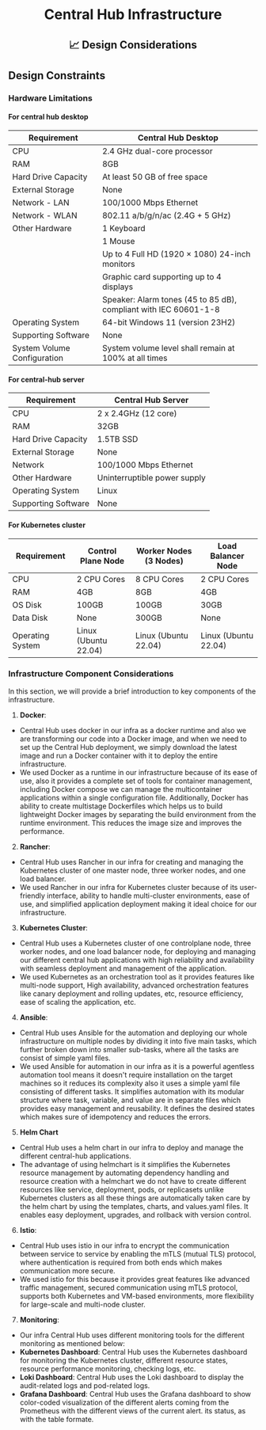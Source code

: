 <div align="center">
<h1>Central Hub Infrastructure</h1>
<h2> 📈 Design Considerations </h2>
</div>

## Design Constraints

### Hardware Limitations

#### **For central hub desktop**

| Requirement  | Central Hub Desktop |
| ------------- | ------------- |
| CPU  | 2.4 GHz dual-core processor  |
| RAM  | 8GB  |
| Hard Drive Capacity  | At least 50 GB of free space |
| External Storage  | None  |
| Network - LAN | 100/1000 Mbps Ethernet  |
| Network - WLAN | 802.11 a/b/g/n/ac (2.4G + 5 GHz)  |
| Other Hardware  | 1 Keyboard  |
|| 1 Mouse  |
|| Up to 4 Full HD (1920 × 1080) 24-inch monitors |
|| Graphic card supporting up to 4 displays |
|| Speaker: Alarm tones (45 to 85 dB), compliant with IEC 60601-1-8 |
| Operating System  | 64-bit Windows 11 (version 23H2)  |
| Supporting Software  | None  |
| System Volume Configuration	| System volume level shall remain at 100% at all times |

#### **For central-hub server**

| Requirement  | Central Hub Server |
| ------------- | ------------- |
| CPU  | 2 x 2.4GHz (12 core)  |
| RAM  | 32GB  |
| Hard Drive Capacity  | 1.5TB SSD  |
| External Storage  | None  |
| Network  | 100/1000 Mbps Ethernet  |
| Other Hardware  | Uninterruptible power supply  |
| Operating System  | Linux  |
| Supporting Software  | None  |

#### **For Kubernetes cluster**

| Requirement  | Control Plane Node | Worker Nodes (3 Nodes) | Load Balancer Node |
| ------------- | ------------- | ------------- | ------------- |
| CPU  | 2 CPU Cores  | 8 CPU Cores  | 2 CPU Cores  |
| RAM  | 4GB  | 8GB  | 4GB  |
| OS Disk  | 100GB  | 100GB  | 30GB  |
| Data Disk  | None  | 300GB | None |
| Operating System  | Linux (Ubuntu 22.04) | Linux (Ubuntu 22.04)| Linux (Ubuntu 22.04)|

### Infrastructure Component Considerations

In this section, we will provide a brief introduction to key components of the infrastructure.

1. **Docker**:
- Central Hub uses docker in our infra as a docker runtime and also we are transforming our code into a Docker image, and when we need to set up the Central Hub deployment, we simply download the latest image and 
  run a Docker container with it to deploy the entire infrastructure.
- We used Docker as a runtime in our infrastructure because of its ease of use, also it provides a complete set of tools for container management, including Docker compose we can manage the multicontainer 
  applications within a single configuration file. Additionally, Docker has ability to create multistage Dockerfiles which helps us to build lightweight Docker images by separating the build environment from 
  the runtime environment. This reduces the image size and improves the performance.


2. **Rancher**:
- Central Hub uses Rancher in our infra for creating and managing the Kubernetes cluster of one master node, three worker nodes, and one load balancer.
- We used Rancher in our infra for Kubernetes cluster because of its user-friendly interface, ability to handle multi-cluster environments, ease of use, and simplified application deployment making it ideal 
  choice for our infrastructure.


3. **Kubernetes Cluster**:
- Central Hub uses a Kubernetes cluster of one controlplane node, three worker nodes, and one load balancer node, for deploying and managing our different central hub applications with high reliability and 
  availability    with seamless deployment and management of the application.
- We used Kubernetes as an orchestration tool as it provides features like multi-node support, High availability, advanced orchestration features like canary deployment and rolling updates, etc, resource 
  efficiency, ease of scaling the application, etc.


4. **Ansible**:
- Central Hub uses Ansible for the automation and deploying our whole infrastructure on multiple nodes by dividing it into five main tasks, which further broken down into smaller sub-tasks, where all the tasks 
  are consist of simple yaml files.
- We used Ansible for automation in our infra as it is a powerful agentless automation tool means it doesn't require installation on the target machines so it reduces its complexity also it uses a simple 
  yaml file consisting of different tasks. It simplifies automation with its modular structure where task, variable, and value are in separate files which provides easy management and reusability. It defines 
  the desired states which makes sure of idempotency and reduces the errors.


5. **Helm Chart**
- Central Hub uses a helm chart in our infra to deploy and manage the different central-hub applications.
- The advantage of using helmchart is it simplifies the Kubernetes resource management by automating dependency handling and resource creation with a helmchart we do not have to create different resources like 
  service, deployment, pods, or replicasets unlike Kubernetes clusters as all these things are automatically taken care by the helm chart by using the templates, charts, and values.yaml files. It enables easy 
  deployment, upgrades, and rollback with version control.


6. **Istio**:
- Central Hub uses istio in our infra to encrypt the communication between service to service by enabling the mTLS (mutual TLS) protocol, where authentication is required from both ends which makes 
  communication more secure.
- We used istio for this because it provides great features like advanced traffic management, secured communication using mTLS protocol, supports both Kubernetes and VM-based environments, more flexibility for 
  large-scale and multi-node cluster.


7. **Monitoring**:
- Our infra Central Hub uses different monitoring tools for the different monitoring as mentioned below:
- **Kubernetes Dashboard**: Central Hub uses the Kubernetes dashboard for monitoring the Kubernetes cluster, different resource states, resource performance monitoring, checking logs, etc.
- **Loki Dashboard**: Central Hub uses the Loki dashboard to display the audit-related logs and pod-related logs.
- **Grafana Dashboard**: Central Hub uses the Grafana dashboard to show color-coded visualization of the different alerts coming from the Prometheus with the different views of the current alert. its status, as 
   with the table formate.
